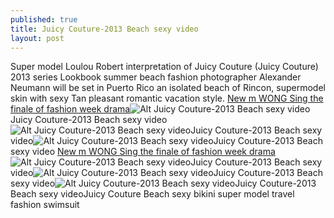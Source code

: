 ```yaml
---
published: true
title: Juicy Couture-2013 Beach sexy video
layout: post
---
```

Super model Loulou Robert interpretation of Juicy Couture (Juicy Couture) 2013 series Lookbook summer beach fashion photographer Alexander Neumann will be set in Puerto Rico an isolated beach of Rincon, supermodel skin with sexy Tan pleasant romantic vacation style. [New m WONG Sing the finale of fashion week drama](http://topfendi.tumblr.com/post/133987201940/new-m-wong-sing-the-finale-of-fashion-week-drama)![Alt Juicy Couture-2013 Beach sexy video](https://c2.staticflickr.com/2/1565/24170964986_8983f5eff4_b.jpg)Juicy Couture-2013 Beach sexy video![Alt Juicy Couture-2013 Beach sexy video](https://c2.staticflickr.com/2/1707/23570264573_d3f949887e_b.jpg)Juicy Couture-2013 Beach sexy video![Alt Juicy Couture-2013 Beach sexy video](https://c2.staticflickr.com/2/1666/24114475771_65a204001c_b.jpg)Juicy Couture-2013 Beach sexy video [New m WONG Sing the finale of fashion week drama](http://topfendi.tumblr.com/post/133987201940/new-m-wong-sing-the-finale-of-fashion-week-drama)![Alt Juicy Couture-2013 Beach sexy video](https://c2.staticflickr.com/2/1603/23568897754_b22809a765_b.jpg)Juicy Couture-2013 Beach sexy video![Alt Juicy Couture-2013 Beach sexy video](https://c2.staticflickr.com/2/1559/23829276769_0ffe5fe45c_b.jpg)Juicy Couture-2013 Beach sexy video![Alt Juicy Couture-2013 Beach sexy video](https://c2.staticflickr.com/2/1678/23829283879_6c97642362_b.jpg)Juicy Couture-2013 Beach sexy videoJuicy Couture Beach sexy bikini super model travel fashion swimsuit